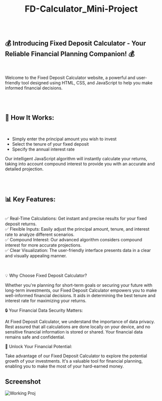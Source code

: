 <h1 align="center">FD-Calculator_Mini-Project</h1>
<br>
<br>

## 💰 Introducing Fixed Deposit Calculator - Your Reliable Financial Planning Companion! 💰
<br>

<p>Welcome to the Fixed Deposit Calculator website, a powerful and user-friendly tool designed using HTML, CSS, and JavaScript to help you make informed financial decisions.</p>
<br>
<br>

## 🔢 How It Works:
<br>
<ul>
  <li>Simply enter the principal amount you wish to invest</li>
  <li>Select the tenure of your fixed deposit</li>
  <li>Specify the annual interest rate</li>
</ul>
<p>Our intelligent JavaScript algorithm will instantly calculate your returns, taking into account compound interest to provide you with an accurate and detailed projection.</p>
<br>
<br>

## 📊 Key Features:
<br>
✅ Real-Time Calculations: Get instant and precise results for your fixed deposit returns.<br>
✅ Flexible Inputs: Easily adjust the principal amount, tenure, and interest rate to analyze different scenarios.<br>
✅ Compound Interest: Our advanced algorithm considers compound interest for more accurate projections.<br>
✅ Clear Visualization: The user-friendly interface presents data in a clear and visually appealing manner.<br>
<br>
<br>


💡 Why Choose Fixed Deposit Calculator?

Whether you're planning for short-term goals or securing your future with long-term investments, our Fixed Deposit Calculator empowers you to make well-informed financial decisions. It aids in determining the best tenure and interest rate for maximizing your returns.


🔒 Your Financial Data Security Matters:

At Fixed Deposit Calculator, we understand the importance of data privacy. Rest assured that all calculations are done locally on your device, and no sensitive financial information is stored or shared. Your financial data remains safe and confidential.


🚀 Unlock Your Financial Potential:

Take advantage of our Fixed Deposit Calculator to explore the potential growth of your investments. It's a valuable tool for financial planning, enabling you to make the most of your hard-earned money.


## Screenshot

![Working Proj](https://github.com/iamabir04/FD-Calculator_Mini-Project/assets/108453813/b49f37d5-6926-4bdf-8a46-748b053b8751) 
